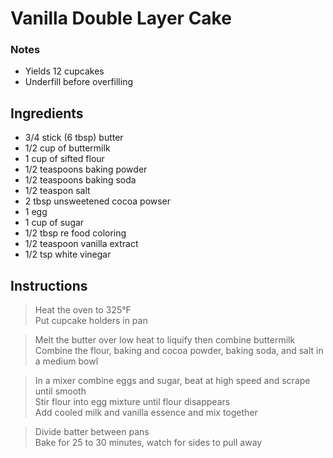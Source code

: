 # Vanilla Double Layer Cake

### Notes

- Yields 12 cupcakes
- Underfill before overfilling

## Ingredients

- 3/4 stick (6 tbsp) butter
- 1/2 cup of buttermilk
- 1 cup of sifted flour
- 1/2 teaspoons baking powder
- 1/2 teaspoons baking soda
- 1/2 teaspon salt
- 2 tbsp unsweetened cocoa powser
- 1 egg
- 1 cup of sugar
- 1/2 tbsp re food coloring
- 1/2 teaspoon vanilla extract
- 1/2 tsp white vinegar

## Instructions

> Heat the oven to 325°F  
> Put cupcake holders in pan

> Melt the butter over low heat to liquify then combine buttermilk
> Combine the flour, baking and cocoa powder, baking soda, and salt in a medium bowl

> In a mixer combine eggs and sugar, beat at high speed and scrape until smooth  
> Stir flour into egg mixture until flour disappears  
> Add cooled milk and vanilla essence and mix together

> Divide batter between pans  
> Bake for 25 to 30 minutes, watch for sides to pull away
